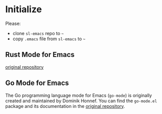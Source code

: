 # Initialize

Please:
- clone `sl-emacs` repo to `~`
- copy `.emacs` file from `sl-emacs` to `~`

## Rust Mode for Emacs

[original repository](https://github.com/rust-lang/rust-mode)

## Go Mode for Emacs

The Go programming language mode for Emacs (`go-mode`) is originally created and maintained by Dominik Honnef. You can find the `go-mode.el` package and its documentation in the [original repository](https://github.com/dominikh/go-mode.el).
